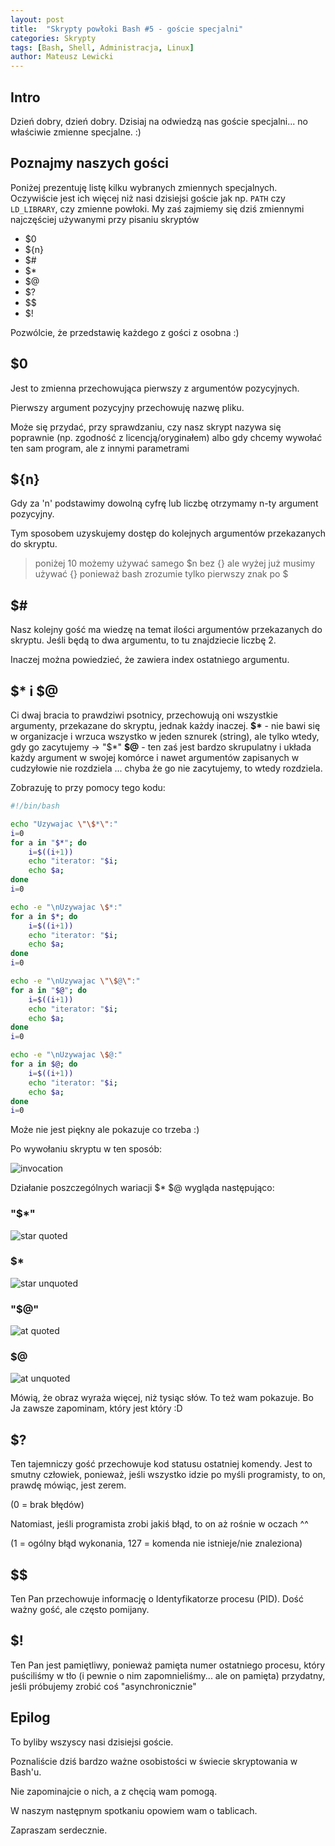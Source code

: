 ```yaml
---
layout: post
title:  "Skrypty powłoki Bash #5 - goście specjalni"
categories: Skrypty
tags: [Bash, Shell, Administracja, Linux]
author: Mateusz Lewicki
---
```

## Intro
Dzień dobry, dzień dobry.
Dzisiaj na odwiedzą nas goście specjalni... no właściwie zmienne specjalne. :)


## Poznajmy naszych gości
Poniżej prezentuję listę kilku wybranych zmiennych specjalnych. Oczywiście jest ich więcej niż nasi dzisiejsi goście jak np. `PATH` czy `LD_LIBRARY`, czy zmienne powłoki.
My zaś zajmiemy się dziś zmiennymi najczęściej używanymi przy pisaniu skryptów

- $0
- ${n}
- $#
- $*
- $@
- $?
- \$$
- $!

Pozwólcie, że przedstawię każdego z gości z osobna :)

## $0
Jest to zmienna przechowująca pierwszy z argumentów pozycyjnych. 

Pierwszy argument pozycyjny przechowuję nazwę pliku.

Może się przydać, przy sprawdzaniu, czy nasz skrypt nazywa się poprawnie (np. zgodność z licencją/oryginałem) albo gdy chcemy wywołać ten sam program, ale z innymi parametrami
## ${n}
Gdy za 'n' podstawimy dowolną cyfrę lub liczbę otrzymamy n-ty argument pozycyjny.

Tym sposobem uzyskujemy dostęp do kolejnych argumentów przekazanych do skryptu.
> poniżej 10 możemy używać samego $n bez {} ale wyżej już musimy używać {} ponieważ bash zrozumie tylko pierwszy znak po $


## $#
Nasz kolejny gość ma wiedzę na temat ilości argumentów przekazanych do skryptu.
Jeśli będą to dwa argumentu, to tu znajdziecie liczbę 2.

Inaczej można powiedzieć, że zawiera index ostatniego argumentu. 
## $* i $@
Ci dwaj bracia to prawdziwi psotnicy, przechowują oni wszystkie argumenty, przekazane do skryptu, jednak każdy inaczej.
__\$*__ - nie bawi się w organizacje i wrzuca wszystko w jeden sznurek (string), ale tylko wtedy, gdy go zacytujemy -> "\$*"
__$@__ - ten zaś jest bardzo skrupulatny i układa każdy argument w swojej komórce i nawet argumentów zapisanych w cudzyłowie nie rozdziela ... chyba że go nie zacytujemy, to wtedy rozdziela.

Zobrazuję to przy pomocy tego kodu:

```bash
#!/bin/bash

echo "Uzywajac \"\$*\":"
i=0
for a in "$*"; do
    i=$((i+1))
    echo "iterator: "$i;
    echo $a;
done
i=0

echo -e "\nUzywajac \$*:"
for a in $*; do
    i=$((i+1))
    echo "iterator: "$i;
    echo $a;
done
i=0

echo -e "\nUzywajac \"\$@\":"
for a in "$@"; do
    i=$((i+1))
    echo "iterator: "$i;
    echo $a;
done
i=0

echo -e "\nUzywajac \$@:"
for a in $@; do
    i=$((i+1))
    echo "iterator: "$i;
    echo $a;
done
i=0
```
Może nie jest piękny ale pokazuje co trzeba :)

Po wywołaniu skryptu w ten sposób: 

![invocation](/assets/images/bash5/inv.png)

Działanie poszczególnych wariacji $* $@ wygląda następująco:

### "$*"
![star quoted](/assets/images/bash5/sq.png)
### $*
![star unquoted](/assets/images/bash5/suq.png)
### "$@"
![at quoted](/assets/images/bash5/aq.png)
### $@
![at unquoted](/assets/images/bash5/auq.png)

Mówią, że obraz wyraża więcej, niż tysiąc słów. To też wam pokazuje. Bo Ja zawsze zapominam, który jest który :D
## $?
Ten tajemniczy gość przechowuje kod statusu ostatniej komendy. Jest to smutny człowiek, ponieważ, jeśli wszystko idzie po myśli programisty, to on, prawdę mówiąc, jest zerem.

(0 = brak błędów)

Natomiast, jeśli programista zrobi jakiś błąd, to on aż rośnie w oczach ^^

(1 = ogólny błąd wykonania,
127 = komenda nie istnieje/nie znaleziona)

## \$$

Ten Pan przechowuje informację o Identyfikatorze procesu (PID). Dość ważny gość, ale często pomijany.
## $!
Ten Pan jest pamiętliwy, ponieważ pamięta numer ostatniego procesu, który puściliśmy w tło (i pewnie o nim zapomnieliśmy... ale on pamięta) przydatny, jeśli próbujemy zrobić coś "asynchronicznie" 

## Epilog
To byliby wszyscy nasi dzisiejsi goście. 

Poznaliście dziś bardzo ważne osobistości w świecie skryptowania w Bash'u.

Nie zapominajcie o nich, a z chęcią wam pomogą.

W naszym następnym spotkaniu opowiem wam o tablicach.

Zapraszam serdecznie.